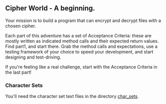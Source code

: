## Cipher World - A beginning.

Your mission is to build a program that can encrypt and decrypt files with a chosen cipher.

Each part of this adventure has a set of Acceptance Criteria: these are mostly written as indicated method calls and their expected return values. Find part1, and start there. Grab the method calls and expectations, use a testing framework of your choice to speed your development, and start designing and test-driving.

If you're feeling like a real challenge, start with the Acceptance Criteria in the last part!

### Character Sets

You'll need the character set text files in the directory [char_sets](./char_sets).
